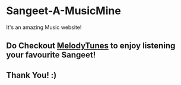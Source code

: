 # Sangeet-A-MusicMine
It's an amazing Music website!

## **Do Checkout [MelodyTunes](https://melodytunes.netlify.app/) to enjoy listening your favourite Sangeet!**

## Thank You!  :)
